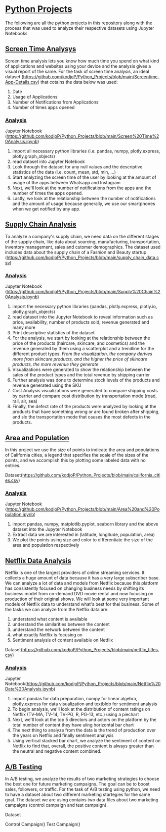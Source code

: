 # <ins>Python Projects</ins>

The following are all the python projects in this repository along with the process that was used to analyze their respective datasets using Jupyter Notebooks

## <ins>Screen Time Analysys</ins>

Screen time analysis lets you know how much time you spend on what kind of applications and websites using your device and the analysis gives a visual report of the same. For the task of screen time analysis, an ideal dataset (https://github.com/kodjoP/Python_Projects/blob/main/Screentime-App-Details.csv) that cotains the data below was used:

1. Date
2. Usage of Applications
3. Number of Notifications from Applications
4. Number of times apps opened

### <ins>Analysis</ins>

Jupyter Notebook (https://github.com/kodjoP/Python_Projects/blob/main/Screen%20Time%20Analysis.ipynb)
1. import all necessary python libraries (i.e. pandas, numpy, plotly.express, plotly.graph_objects)
2. read dataset into Jupyter Notebook
3. Look through the dataset for any null values and the descriptive statistics of the data (i.e. count, mean, std, min, ...)
4. Start analyzing the screen time of the user by looking at the amount of usage of the apps between Whatsapp and Instagram
5. Next, we'll look at the number of notifications from the apps and the number of times the apps opened.
6. Lastly, we look at the relationship between the number of notifications and the amount of usage because generally, we use our smartphones when we get notified by any app.

## <ins>Supply Chain Analysis</ins>

To analyze a company's supply chain, we need data on the different stages of the supply chain, like data about sourcing, manufacturing, transportation, inventory management, sales and cutomer demographics. The dataset used includes data about the supply chain of a Fashion and Beauty startup (https://github.com/kodjoP/Python_Projects/blob/main/supply_chain_data.csv)

### <ins>Analysis</ins>

Jupyter Notebook (https://github.com/kodjoP/Python_Projects/blob/main/Supply%20Chain%20Analysis.ipynb)
1. import the necessary python libraries (pandas, plotly.express, plotly.io, plotly.graph_objects)
2. read dataset into the Jupyter Notebook to reveal information such as price, availability, number of products sold, revenue generated and many more
3. Print descriptive statistics of the dataset
4. For the analysis, we start by looking at the relationship between the price of the products (haircare, skincare, and cosmetics) and the revenue generated by them using a scatterplot and a trendline for the different product types. *From the visualization, the company derives more from skincare products, and the higher the price of skincare products, the more revenue they generate*
6. Visualizations were generated to show the relationship between the sales of the product types and the total revenue by shipping carrier
7. Further analysis was done to determine stock levels of the products and revenue generated using the SKU
8. Cost Analysis visualizations were generated to compare shipping costs by carrier and compare cost distribution by transportation mode (road, rail, air, sea)
9. Finally, the defect rate of the products were analyzed by looking at the products that have something wrong or are found broken after shipping, and slo the transportation mode that causes the most defects in the products.

## <ins>Area and Population</ins>

In this project we use the size of points to indicate the area and populations of California cities, a legend that specifies the scale of the sizes of the points, and we accomplish this by plotting some labeled data with no entries.

Dataset(https://github.com/kodjoP/Python_Projects/blob/main/california_cities.csv)

### <ins>Analysis</ins>

Jupyter Notebook (https://github.com/kodjoP/Python_Projects/blob/main/Area%20and%20Population.ipynb)
1. import pandas, numpy, matplotlib.pyplot, seaborn library and the above dataset into the Jupyter Notebook
2. Extract data we are interested in (latitude, longitude, population, area)
3. We plot the points using size and color to differentiate the size of the area and population respectively

## <ins>Netflix Data Analysis</ins>

Netflix is one of the largest providers of online streaming services. It collects a huge amount of data because it has a very large subscriber base. We can analyze a lot of data and models from Netflix because this platform has consistently focused on changing business needs by shifting its business model from on-demand DVD movie rental and now focusing on production of their original shows. We will look at some very important models of Netflix data to understand what's best for thei business. Some of the tasks we can analyze from the Netflix data are:

1. understand what content is available
2. understand the similarities between the content
3. understand the network between the content
4. what exactly Netflix is focusing on
5. Sentiment analysis of content available on Netflix

Dataset(https://github.com/kodjoP/Python_Projects/blob/main/netflix_titles.csv)

### <ins>Analysis</ins>

Jupyter Notebook(https://github.com/kodjoP/Python_Projects/blob/main/Netflix%20Data%20Analysis.ipynb)
1. import pandas for data preparation, numpy for linear algebra, plotly.express for data visualization and textblob for sentiment analysis
2. To begin analysis, we'll look at the distribution of content ratings on Netflix (TV-MA, TV-14, TV-PG, R, PG-13, etc.) using a piechart
3. Next, we'll look at the top 5 directors and actors on the platform by the total number of content they have uiing horizontal bar chart
4. The next thing to analyze from the data is the trend of production over the years on Netflix and finally sentiment analysis
5. Using vertical stacked bar chart, we analyze the sentiment of content on Netflix to find that, overall, the positive content is always greater than the neutral and negative content combined.


## <ins>A/B Testing</ins>

In A/B testing, we analyze the results of two marketing strategies to choose the best one for future marketing campaigns. The goal can be to boost sales, followers, or traffic. For the task of A/B testing using python, we need to have a dataset about two different marketing startegies for the same goal. The dataset we are using contains two data files about two marketing campaigns (control campaign and test campaign).

Dataset

Control Campaign()
Test Campaign() 

